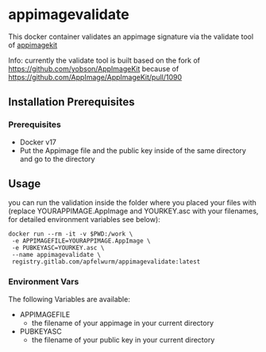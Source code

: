 # appimagevalidate
This docker container validates an appimage signature via the validate tool of [appimagekit](https://github.com/AppImage/AppImageKit)

Info: currently the validate tool is built based on the fork of https://github.com/yobson/AppImageKit because of https://github.com/AppImage/AppImageKit/pull/1090 

## Installation Prerequisites

### Prerequisites

- Docker v17
- Put the Appimage file and the public key inside of the same directory and go to the directory

## Usage

you can run the validation inside the folder where you placed your files with (replace YOURAPPIMAGE.AppImage and YOURKEY.asc with your filenames, for detailed environment variables see below):
```
docker run --rm -it -v $PWD:/work \
 -e APPIMAGEFILE=YOURAPPIMAGE.AppImage \
 -e PUBKEYASC=YOURKEY.asc \
 --name appimagevalidate \
 registry.gitlab.com/apfelwurm/appimagevalidate:latest

```

### Environment Vars
The following Variables are available:
- APPIMAGEFILE
    - the filename of your appimage in your current directory
- PUBKEYASC
    - the filename of your public key in your current directory 
  
